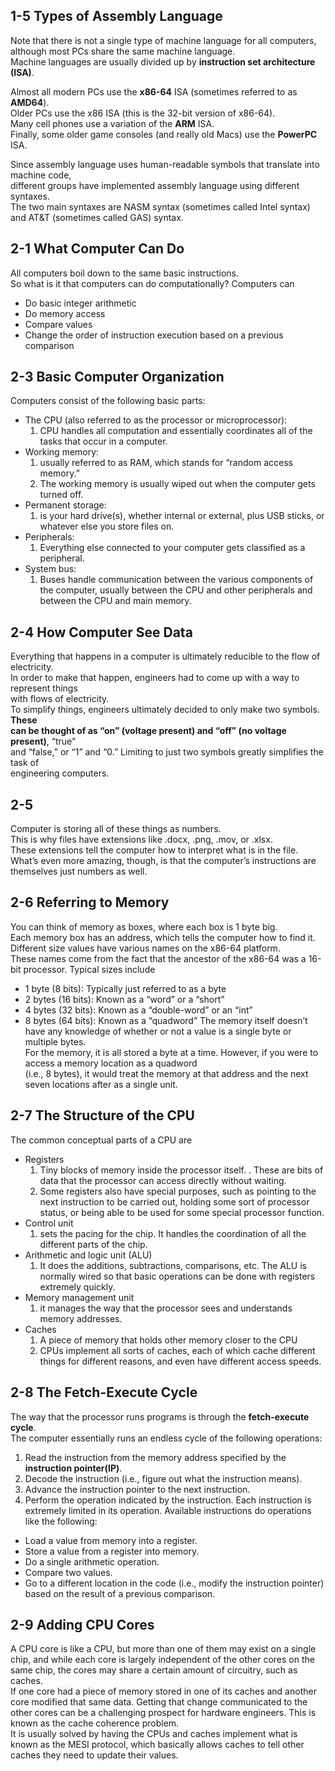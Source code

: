 ## 1-5 Types of Assembly Language
Note that there is not a single type of machine language for all computers, although most PCs share the same machine language.  
Machine languages are usually divided up by **instruction set architecture (ISA)**.

Almost all modern PCs use the **x86-64** ISA (sometimes referred to as **AMD64**).  
Older PCs use the x86 ISA (this is the 32-bit version of x86-64).  
Many cell phones use a variation of the **ARM** ISA.  
Finally, some older game consoles (and really old Macs) use the **PowerPC** ISA.

Since assembly language uses human-readable symbols that translate into machine code,  
different groups have implemented assembly language using different syntaxes.  
The two main syntaxes are NASM syntax (sometimes called Intel syntax) and AT&T (sometimes called GAS) syntax.

## 2-1 What Computer Can Do
All computers boil down to the same basic instructions.  
So what is it that computers can do computationally? Computers can
- Do basic integer arithmetic
- Do memory access
- Compare values
- Change the order of instruction execution based on a previous comparison

## 2-3 Basic Computer Organization
Computers consist of the following basic parts:
  - The CPU (also referred to as the processor or microprocessor): 
    1. CPU handles all computation and essentially coordinates all of the tasks that occur in a computer.
  - Working memory:
    1. usually referred to as RAM, which stands for “random access memory.”
    2. The working memory is usually wiped out when the computer gets turned off.
  - Permanent storage:
    1. is your hard drive(s), whether internal or external, plus USB sticks, or whatever else you store files on.
  - Peripherals:
    1. Everything else connected to your computer gets classified as a peripheral.
  - System bus:
    1. Buses handle communication between the various components of the computer,
       usually between the CPU and other peripherals and between the CPU and main memory.

## 2-4 How Computer See Data
Everything that happens in a computer is ultimately reducible to the flow of electricity.  
In order to make that happen, engineers had to come up with a way to represent things  
with flows of electricity.  
To simplify things, engineers ultimately decided to only make two symbols. **These  
can be thought of as “on” (voltage present) and “off” (no voltage present)**, “true”  
and “false,” or “1” and “0.” Limiting to just two symbols greatly simplifies the task of  
engineering computers.

## 2-5 
Computer is storing all of these things as numbers.  
This is why files have extensions like .docx, .png, .mov, or .xlsx.  
These extensions tell the computer how to interpret what is in the file.  
What’s even more amazing, though, is that the computer’s instructions are themselves just numbers as well.

## 2-6 Referring to Memory
You can think of memory as boxes, where each box is 1 byte big.  
Each memory box has an address, which tells the computer how to find it.  
Different size values have various names on the x86-64 platform.  
These names come from the fact that the ancestor of the x86-64 was a 16-bit processor. Typical sizes include
  - 1 byte (8 bits): Typically just referred to as a byte
  - 2 bytes (16 bits): Known as a “word” or a “short”
  - 4 bytes (32 bits): Known as a “double-word” or an “int”
  - 8 bytes (64 bits): Known as a “quadword”
The memory itself doesn’t have any knowledge of whether or not a value is a single byte or multiple bytes.  
For the memory, it is all stored a byte at a time. However, if you were to access a memory location as a quadword  
(i.e., 8 bytes), it would treat the memory at that address and the next seven locations after as a single unit.

## 2-7 The Structure of the CPU
The common conceptual parts of a CPU are
- Registers  
    1. Tiny blocks of memory inside the processor itself. . These are bits of data that the processor can access directly without waiting.
    2. Some registers also have special purposes, such as pointing to the next instruction to be carried out, holding some sort of processor status, or being able to be used for some special processor function.
- Control unit
    1. sets the pacing for the chip. It handles the coordination of all the different parts of the chip.
- Arithmetic and logic unit (ALU)
    1. It does the additions, subtractions, comparisons, etc. The ALU is normally wired so that basic operations can be done with registers extremely quickly.
- Memory management unit
    1. it manages the way that the processor sees and understands memory addresses.
- Caches
    1. A piece of memory that holds other memory closer to the CPU
    2. CPUs implement all sorts of caches, each of which cache different things for different reasons, and even have different access speeds.

## 2-8 The Fetch-Execute Cycle
The way that the processor runs programs is through the **fetch-execute cycle**.  
The computer essentially runs an endless cycle of the following operations:
1. Read the instruction from the memory address specified by the **instruction pointer(IP)**.
2. Decode the instruction (i.e., figure out what the instruction means).
3. Advance the instruction pointer to the next instruction.
4. Perform the operation indicated by the instruction.
Each instruction is extremely limited in its operation. Available instructions do operations like the following:
- Load a value from memory into a register.
- Store a value from a register into memory.
- Do a single arithmetic operation.
- Compare two values.
- Go to a different location in the code (i.e., modify the instruction pointer) based on the result of a previous comparison.

## 2-9 Adding CPU Cores
A CPU core is like a CPU, but more than one of them may exist on a single chip, and while each core is largely independent of the other cores on the same chip, the cores may share a certain amount of circuitry, such as caches.<br>
If one core had a piece of memory stored in one of its caches and another core modified that same data. Getting that change communicated to the other cores can be a challenging prospect for hardware engineers. This is known as the cache coherence problem.<br>
It is usually solved by having the CPUs and caches implement what is known as the MESI protocol, which basically allows caches to tell other caches they need to update their values.
